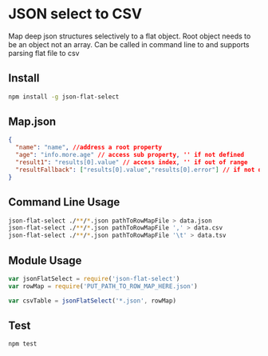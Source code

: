 # JSON select to CSV

Map deep json structures selectively to a flat object. Root object needs to be an object not an array. Can be called in command line to and supports parsing flat file to csv

## Install
```sh
npm install -g json-flat-select
```

## Map.json

```json
{
  "name": "name", //address a root property
  "age": "info.more.age" // access sub property, '' if not defined
  "result1": "results[0].value" // access index, '' if out of range
  "resultFallback": ["results[0].value","results[0].error"] // if not defined will attempt to resolve second
}
```

## Command Line Usage

```sh
json-flat-select ./**/*.json pathToRowMapFile > data.json
json-flat-select ./**/*.json pathToRowMapFile ',' > data.csv
json-flat-select ./**/*.json pathToRowMapFile '\t' > data.tsv
```


## Module Usage

```js
var jsonFlatSelect = require('json-flat-select')
var rowMap = require('PUT_PATH_TO_ROW_MAP_HERE.json')

var csvTable = jsonFlatSelect('*.json', rowMap)
```


## Test

```js
npm test
```
